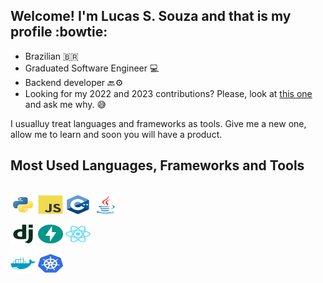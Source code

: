 ## Welcome! I'm Lucas S. Souza and that is my profile :bowtie:

- Brazilian :brazil: 
- Graduated Software Engineer :computer:
- Backend developer :back::gear:
- Looking for my 2022 and 2023 contributions? Please, look at [this one](https://github.com/lucasssouza1) and ask me why. :sweat_smile:

I usualluy treat languages and frameworks as tools. Give me a new one, allow me to learn and soon you will have a product.

## Most Used Languages, Frameworks and Tools
<br>
<div>
    <div style="display: inline_block">
        <img align="center" height="30" width="40" src="https://raw.githubusercontent.com/devicons/devicon/master/icons/python/python-original.svg">
        <img align="center" height="30" width="40" src="https://raw.githubusercontent.com/devicons/devicon/master/icons/javascript/javascript-original.svg">
        <img align="center" height="30" width="40" src="https://raw.githubusercontent.com/devicons/devicon/master/icons/cplusplus/cplusplus-original.svg">
        <img align="center" height="30" width="40" src="https://raw.githubusercontent.com/devicons/devicon/master/icons/java/java-original.svg">
    </div>
    <br>
    <div style="display: inline_block">
        <img align="center" height="30" width="40" src="https://raw.githubusercontent.com/devicons/devicon/master/icons/django/django-plain.svg">
        <img align="center" height="30" width="40" src="https://raw.githubusercontent.com/devicons/devicon/master/icons/fastapi/fastapi-plain.svg">
        <img align="center" height="30" width="40" src="https://raw.githubusercontent.com/devicons/devicon/master/icons/react/react-original.svg">
    </div>
    <br>
    <div style="display: inline_block">
        <img align="center" height="30" width="40" src="https://raw.githubusercontent.com/devicons/devicon/master/icons/docker/docker-plain.svg">
        <img align="center" height="30" width="40" src="https://raw.githubusercontent.com/devicons/devicon/master/icons/kubernetes/kubernetes-plain.svg">
    </div>
</div>
<br>

<!-- ## Others
<br>
<div>
    <img height="180em" src="https://github-readme-stats.vercel.app/api?username=lucassoaresouza&show_icons=true&theme=gruvbox"/>
</div>  -->
